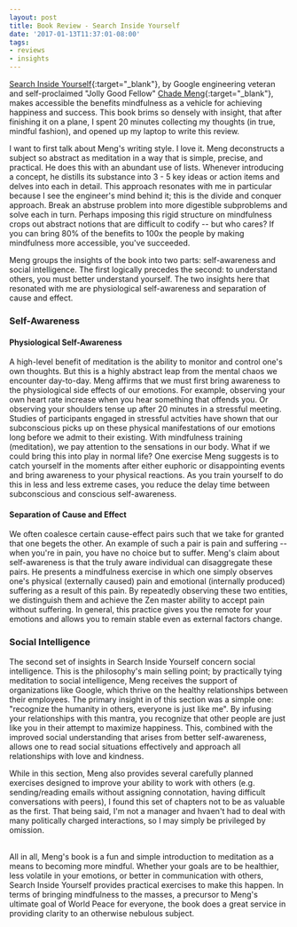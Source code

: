 ```yaml
---
layout: post
title: Book Review - Search Inside Yourself
date: '2017-01-13T11:37:01-08:00'
tags:
- reviews
- insights
---
```


[Search Inside Yourself](#TODO){:target="_blank"}, by Google engineering veteran and self-proclaimed "Jolly Good Fellow" [Chade Meng](#TODO){:target="_blank"}, makes accessible the benefits mindfulness as a vehicle for achieving happiness and success. This book brims so densely with insight, that after finishing it on a plane, I spent 20 minutes collecting my thoughts (in true, mindful fashion), and opened up my laptop to write this review.

<!--more-->

I want to first talk about Meng's writing style. I love it. Meng deconstructs a subject so abstract as meditation in a way that is simple, precise, and practical. He does this with an abundant use of lists. Whenever introducing a concept, he distills its substance into 3 - 5 key ideas or action items and delves into each in detail. This approach resonates with me in particular because I see the engineer's mind behind it; this is the divide and conquer approach. Break an abstruse problem into more digestible subproblems and solve each in turn. Perhaps imposing this rigid structure on mindfulness crops out abstract notions that are difficult to codify -- but who cares? If you can bring 80% of the benefits to 100x the people by making mindfulness more accessible, you've succeeded.

Meng groups the insights of the book into two parts: self-awareness and social intelligence. The first logically precedes the second: to understand others, you must better understand yourself. The two insights here that resonated with me are physiological self-awareness and separation of cause and effect.

### Self-Awareness

#### Physiological Self-Awareness ####

A high-level benefit of meditation is the ability to monitor and control one's own thoughts. But this is a highly abstract leap from the mental chaos we encounter day-to-day. Meng affirms that we must first bring awareness to the physiological side effects of our emotions. For example, observing your own heart rate increase when you hear something that offends you. Or observing your shoulders tense up after 20 minutes in a stressful meeting. Studies of participants engaged in stressful actvities have shown that our subconscious picks up on these physical manifestations of our emotions long before we admit to their existing. With mindfulness training (meditation), we pay attention to the sensations in our body. What if we could bring this into play in normal life? One exercise Meng suggests is to catch yourself in the moments after either euphoric or disappointing events and bring awareness to your physical reactions. As you train yourself to do this in less and less extreme cases, you reduce the delay time between subconscious and conscious self-awareness.

#### Separation of Cause and Effect ####

We often coalesce certain cause-effect pairs such that we take for granted that one begets the other. An example of such a pair is pain and suffering -- when you're in pain, you have no choice but to suffer. Meng's claim about self-awareness is that the truly aware individual can disaggregate these pairs. He presents a mindfulness exercise in which one simply observes one's physical (externally caused) pain and emotional (internally produced) suffering as a result of this pain. By repeatedly observing these two entities, we distinguish them and achieve the Zen master ability to accept pain without suffering. In general, this practice gives you the remote for your emotions and allows you to remain stable even as external factors change.

### Social Intelligence

The second set of insights in Search Inside Yourself concern social intelligence. This is the philosophy's main selling point; by practically tying meditation to social intelligence, Meng receives the support of organizations like Google, which thrive on the healthy relationships between their employees. The primary insight in of this section was a simple one: "recognize the humanity in others, everyone is just like me". By infusing your relationships with this mantra, you recognize that other people are just like you in their attempt to maximize happiness. This, combined with the improved social understanding that arises from better self-awareness, allows one to read social situations effectively and approach all relationships with love and kindness.

While in this section, Meng also provides several carefully planned exercises designed to improve your ability to work with others (e.g. sending/reading emails without assigning connotation, having difficult conversations with peers), I found this set of chapters not to be as valuable as the first. That being said, I'm not a manager and hvaen't had to deal with many politically charged interactions, so I may simply be privileged by omission.

<br/>
All in all, Meng's book is a fun and simple introduction to meditation as a means to becoming more mindful. Whether your goals are to be healthier, less volatile in your emotions, or better in communication with others, Search Inside Yourself provides practical exercises to make this happen. In terms of bringing mindfulness to the masses, a precursor to Meng's ultimate goal of World Peace for everyone, the book does a great service in providing clarity to an otherwise nebulous subject.